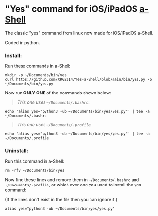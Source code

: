 # "Yes" command for iOS/iPadOS [a-Shell](https://holzschu.github.io/a-Shell_iOS)
The classic "yes" command from linux now made for iOS/iPadOS a-Shell.

Coded in python.

### Install:

Run these commands in a-Shell:

```
mkdir -p ~/Documents/bin/yes
curl https://github.com/XRG2014/Yes-a-Shell/blob/main/bin/yes.py -o ~/Documents/bin/yes.py
```

Now run **ONLY ONE** of the commands shown below:

> _This one uses ```~/Documents/.bashrc```_:

```
echo 'alias yes="python3 -ub ~/Documents/bin/yes/yes.py"' | tee -a ~/Documents/.bashrc
```

> _This one uses ```~/Documents/.profile```_:

```
echo 'alias yes="python3 -ub ~/Documents/bin/yes/yes.py"' | tee -a ~/Documents/.profile
```

### Uninstall:

Run this command in a-Shell:

```
rm -rfv ~/Documents/bin/yes
```

Now find these lines and remove them in ```~/Documents/.bashrc``` and ```~/Documents/.profile```, or which ever one you used to install the yes command:

(If the lines don't exist in the file then you can ignore it.)

```
alias yes="python3 -ub ~/Documents/bin/yes/yes.py"
```
